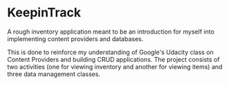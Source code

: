# KeepinTrack
A rough inventory application meant to be an introduction for myself into implementing content providers and databases.

This is done to reinforce my understanding of Google's Udacity class on Content Providers and building CRUD applications. The project consists of two activities (one for viewing inventory and another for viewing items) and three data management classes.
